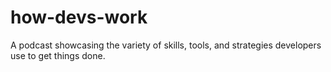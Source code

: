 # how-devs-work
A podcast showcasing the variety of skills, tools, and strategies developers use to get things done.
